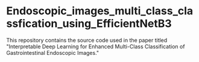 # Endoscopic_images_multi_class_classfication_using_EfficientNetB3
This repository contains the source code used in the paper titled "Interpretable Deep Learning for Enhanced Multi-Class Classification of Gastrointestinal Endoscopic Images." 
